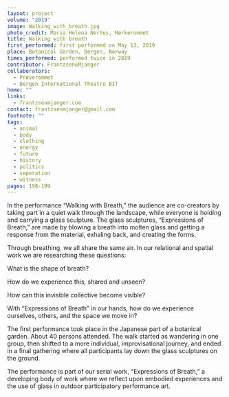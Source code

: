 ```yaml
---
layout: project
volume: "2019"
image: Walking_with_breath.jpg
photo_credit: Maria Helena Nerhus, Mørkerommet
title: Walking with breath
first_performed: first performed on May 13, 2019
place: Botanical Garden, Bergen, Norway
times_performed: performed twice in 2019
contributor: Frantzsen&Mjanger
collaborators:
  - Prøverommet
  - Bergen International Theatre BIT
home: ""
links:
  - frantzsenmjanger.com
contact: frantzsenmjanger@gmail.com
footnote: ""
tags:
  - animal
  - body
  - clothing
  - energy
  - future
  - history
  - politics
  - seperation
  - witness
pages: 198-199
---
```


In the performance “Walking with Breath,” the audience are co-creators by taking part in a quiet walk through the landscape, while everyone is holding and carrying a glass sculpture. The glass sculptures, “Expressions of Breath,” are made by blowing a breath into molten glass and getting a response from the material, exhaling back, and creating the forms.

Through breathing, we all share the same air. In our relational and spatial work we are researching these questions:

What is the shape of breath?

How do we experience this, shared and unseen?

How can this invisible collective become visible?

With “Expressions of Breath” in our hands, how do we experience ourselves, others, and the space we move in?

The first performance took place in the Japanese part of a botanical garden. About 40 persons attended. The walk started as wandering in one group, then shifted to a more individual, improvisational journey, and ended in a final gathering where all participants lay down the glass sculptures on the ground.

The performance is part of our serial work, “Expressions of Breath,” a developing body of work where we reflect upon embodied experiences and the use of glass in outdoor participatory performance art.
